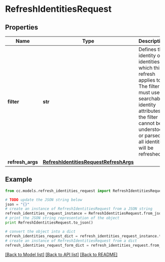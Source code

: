 # RefreshIdentitiesRequest


## Properties
Name | Type | Description | Notes
------------ | ------------- | ------------- | -------------
**filter** | **str** | Defines the identity or identities which this refresh applies to. The filter must use searchable identity attributes. If the filter cannot be understood or parsed, all identities will be refreshed.  | [optional] 
**refresh_args** | [**RefreshIdentitiesRequestRefreshArgs**](RefreshIdentitiesRequestRefreshArgs.md) |  | [optional] 

## Example

```python
from cc.models.refresh_identities_request import RefreshIdentitiesRequest

# TODO update the JSON string below
json = "{}"
# create an instance of RefreshIdentitiesRequest from a JSON string
refresh_identities_request_instance = RefreshIdentitiesRequest.from_json(json)
# print the JSON string representation of the object
print RefreshIdentitiesRequest.to_json()

# convert the object into a dict
refresh_identities_request_dict = refresh_identities_request_instance.to_dict()
# create an instance of RefreshIdentitiesRequest from a dict
refresh_identities_request_form_dict = refresh_identities_request.from_dict(refresh_identities_request_dict)
```
[[Back to Model list]](../README.md#documentation-for-models) [[Back to API list]](../README.md#documentation-for-api-endpoints) [[Back to README]](../README.md)


